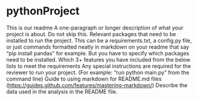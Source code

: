 # pythonProject
This is our readme
A one-paragraph or longer description of what your project is about. Do not skip this.
Relevant packages that need to be installed to run the project. This can be a requirements.txt, a config.py file, or just commands formatted neatly in markdown on your readme that say “pip install pandas” for example. But you have to specify which packages need to be installed. 
Which 3+ features you have included from the below lists to meet the requirements
Any special instructions are required for the reviewer to run your project. (For example: “run python main.py” from the command line)
Guide to using markdown for README.md files (https://guides.github.com/features/mastering-markdown/)
Describe the data used in the analysis in the README file.
